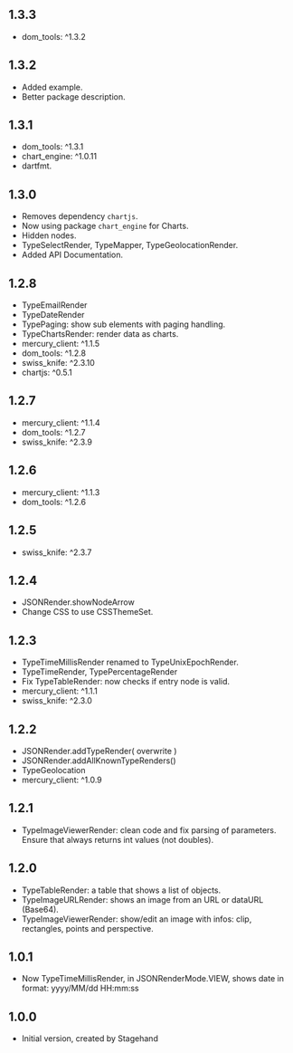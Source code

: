 ## 1.3.3

- dom_tools: ^1.3.2

## 1.3.2

- Added example.
- Better package description.

## 1.3.1

- dom_tools: ^1.3.1
- chart_engine: ^1.0.11
- dartfmt.

## 1.3.0

- Removes dependency `chartjs`.
- Now using package `chart_engine` for Charts.
- Hidden nodes.
- TypeSelectRender, TypeMapper, TypeGeolocationRender.
- Added API Documentation.

## 1.2.8

- TypeEmailRender
- TypeDateRender
- TypePaging: show sub elements with paging handling.
- TypeChartsRender: render data as charts.
- mercury_client: ^1.1.5
- dom_tools: ^1.2.8
- swiss_knife: ^2.3.10
- chartjs: ^0.5.1

## 1.2.7

- mercury_client: ^1.1.4
- dom_tools: ^1.2.7
- swiss_knife: ^2.3.9

## 1.2.6

- mercury_client: ^1.1.3
- dom_tools: ^1.2.6

## 1.2.5

- swiss_knife: ^2.3.7

## 1.2.4

- JSONRender.showNodeArrow
- Change CSS to use CSSThemeSet.

## 1.2.3

- TypeTimeMillisRender renamed to TypeUnixEpochRender.
- TypeTimeRender, TypePercentageRender
- Fix TypeTableRender: now checks if entry node is valid.
- mercury_client: ^1.1.1
- swiss_knife: ^2.3.0

## 1.2.2

- JSONRender.addTypeRender( overwrite )
- JSONRender.addAllKnownTypeRenders()
- TypeGeolocation
- mercury_client: ^1.0.9

## 1.2.1

- TypeImageViewerRender: clean code and fix parsing of parameters. Ensure that always returns int values (not doubles).

## 1.2.0

- TypeTableRender: a table that shows a list of objects.
- TypeImageURLRender: shows an image from an URL or dataURL (Base64).
- TypeImageViewerRender: show/edit an image with infos: clip, rectangles, points and perspective.

## 1.0.1

- Now TypeTimeMillisRender, in JSONRenderMode.VIEW, shows date in format: yyyy/MM/dd HH:mm:ss

## 1.0.0

- Initial version, created by Stagehand
